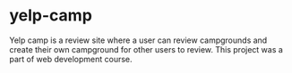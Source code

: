 # yelp-camp

Yelp camp is a review site where a user can review campgrounds and create their own campground for other users to review.
This project was a part of web development course.
